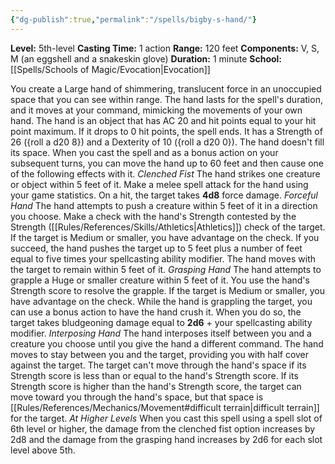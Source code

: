 ```yaml
---
{"dg-publish":true,"permalink":"/spells/bigby-s-hand/"}
---
```


**Level:** 5th-level
**Casting Time:** 1 action
**Range:** 120 feet
**Components:** V, S, M (an eggshell and a snakeskin glove)
**Duration:** 1 minute
**School:** [[Spells/Schools of Magic/Evocation\|Evocation]]

You create a Large hand of shimmering, translucent force in an unoccupied space that you can see within range. The hand lasts for the spell's duration, and it moves at your command, mimicking the movements of your own hand.
The hand is an object that has AC 20 and hit points equal to your hit point maximum. If it drops to 0 hit points, the spell ends. It has a Strength of 26 ({roll a d20 8}) and a Dexterity of 10 ({roll a d20 0}). The hand doesn't fill its space.
When you cast the spell and as a bonus action on your subsequent turns, you can move the hand up to 60 feet and then cause one of the following effects with it.
_Clenched Fist_
The hand strikes one creature or object within 5 feet of it. Make a melee spell attack for the hand using your game statistics. On a hit, the target takes **4d8** force damage.
_Forceful Hand_
The hand attempts to push a creature within 5 feet of it in a direction you choose. Make a check with the hand's Strength contested by the Strength ([[Rules/References/Skills/Athletics\|Athletics]]) check of the target. If the target is Medium or smaller, you have advantage on the check. If you succeed, the hand pushes the target up to 5 feet plus a number of feet equal to five times your spellcasting ability modifier. The hand moves with the target to remain within 5 feet of it.
_Grasping Hand_
The hand attempts to grapple a Huge or smaller creature within 5 feet of it. You use the hand's Strength score to resolve the grapple. If the target is Medium or smaller, you have advantage on the check. While the hand is grappling the target, you can use a bonus action to have the hand crush it. When you do so, the target takes bludgeoning damage equal to **2d6** + your spellcasting ability modifier.
_Interposing Hand_
The hand interposes itself between you and a creature you choose until you give the hand a different command. The hand moves to stay between you and the target, providing you with half cover against the target. The target can't move through the hand's space if its Strength score is less than or equal to the hand's Strength score. If its Strength score is higher than the hand's Strength score, the target can move toward you through the hand's space, but that space is [[Rules/References/Mechanics/Movement#difficult terrain\|difficult terrain]] for the target.
_At Higher Levels_
When you cast this spell using a spell slot of 6th level or higher, the damage from the clenched fist option increases by 2d8 and the damage from the grasping hand increases by 2d6 for each slot level above 5th.